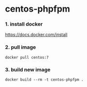 # centos-phpfpm

### 1. install docker

https://docs.docker.com/install 

### 2. pull image
``` docker pull centos:7 ```
### 3. build new image 
``` docker build --rm -t centos-phpfpm . ```
